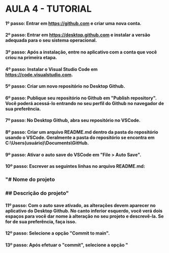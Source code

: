 # AULA 4 - TUTORIAL

#### 1º passo: Entrar em https://github.com e criar uma nova conta.

#### 2º passo: Entrar em https://desktop.github.com e instalar a versão adequada para o seu sistema operacional.

#### 3º passo: Após a instalação, entre no aplicativo com a conta que você criou na primeira etapa.

#### 4º passo: Instalar o Visual Studio Code em https://code.visualstudio.com.

#### 5º passo: Criar um novo repositório no Desktop Github.

#### 6º passo: Publique seu repositório no Github em "Publish repository". Você poderá acessá-lo entrando no seu perfil do Github no navegador de sua preferência.

#### 7º passo: No Desktop Github, abra seu repositório no VSCode.

#### 8º passo: Criar um arquivo README.md dentro da pasta do repositório usando o VSCode. Geralmente a pasta do repositório se encontra em C:\Users\(usuário)\Documents\GitHub.

#### 9º passo: Ativar o auto save do VSCode em "File > Auto Save".

#### 10º passo: Escrever as seguintes linhas no arquivo README.md:

### "# Nome do projeto
### 
### ## Descrição do projeto"

#### 11º passo: Com o auto save ativado, as alterações devem aparecer no aplicativo do Desktop Github. No canto inferior esquerdo, você verá dois espaços para você dar nome à alteração no seu projeto e descrevê-la. Se for de sua preferência, faça isso.

#### 12º passo: Selecione a opção "Commit to main".

#### 13º passo: Após efetuar o "commit", selecione a opção "